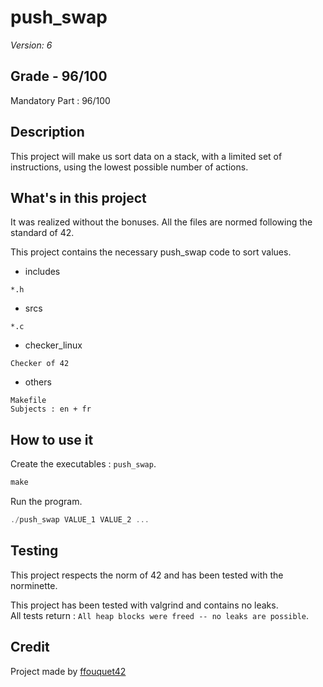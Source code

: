 # push_swap

*Version: 6*

## Grade - 96/100

Mandatory Part : 96/100  

## Description

This project will make us sort data on a stack, with a limited set of instructions, using the lowest possible number of actions.

## What's in this project

It was realized without the bonuses. All the files are normed following the standard of 42.

This project contains the necessary push_swap code to sort values.

* includes

`*.h` 

* srcs

`*.c` 

* checker_linux

`Checker of 42`   

* others

`Makefile`  
`Subjects : en + fr`  

## How to use it

Create the executables : `push_swap`.
```javascript
make
```
Run the program.  
```javascript
./push_swap VALUE_1 VALUE_2 ...
```

## Testing

This project respects the norm of 42 and has been tested with the norminette.  

This project has been tested with valgrind and contains no leaks.  
All tests return : `All heap blocks were freed -- no leaks are possible`.  
 
## Credit

Project made by [ffouquet42](https://github.com/ffouquet42)